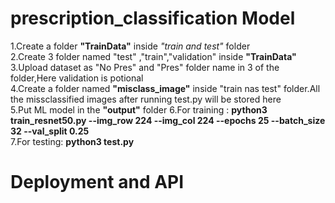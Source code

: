 # prescription_classification Model

1.Create a folder **"TrainData"** inside *"train and test"* folder\
2.Create 3 folder named "test" ,"train","validation" inside **"TrainData"**\
3.Upload dataset as "No Pres" and "Pres" folder name in 3 of the folder,Here validation is potional\
4.Create a folder named **"misclass_image"** inside "train nas test" folder.All the missclassified images after running test.py will be stored here\
5.Put ML model in the **"output"** folder
6.For training : **python3 train_resnet50.py --img_row 224 --img_col 224 --epochs 25 --batch_size 32 --val_split 0.25**\
7.For testing: **python3 test.py**

# Deployment and API
